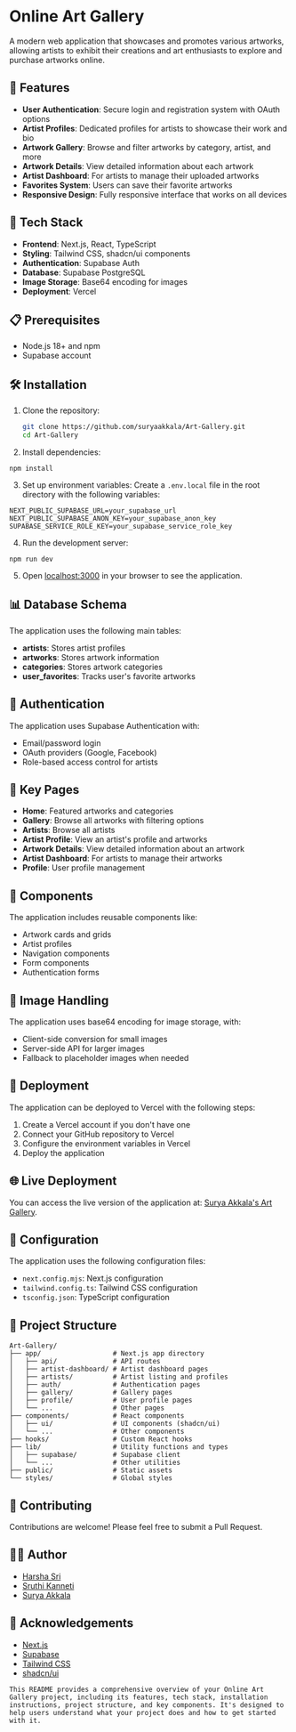 # Online Art Gallery

A modern web application that showcases and promotes various artworks, allowing artists to exhibit their creations and art enthusiasts to explore and purchase artworks online.

## 🎨 Features

- **User Authentication**: Secure login and registration system with OAuth options
- **Artist Profiles**: Dedicated profiles for artists to showcase their work and bio
- **Artwork Gallery**: Browse and filter artworks by category, artist, and more
- **Artwork Details**: View detailed information about each artwork
- **Artist Dashboard**: For artists to manage their uploaded artworks
- **Favorites System**: Users can save their favorite artworks
- **Responsive Design**: Fully responsive interface that works on all devices

## 🚀 Tech Stack

- **Frontend**: Next.js, React, TypeScript
- **Styling**: Tailwind CSS, shadcn/ui components
- **Authentication**: Supabase Auth
- **Database**: Supabase PostgreSQL
- **Image Storage**: Base64 encoding for images
- **Deployment**: Vercel

## 📋 Prerequisites

- Node.js 18+ and npm
- Supabase account

## 🛠️ Installation

1. Clone the repository:
   ```bash
   git clone https://github.com/suryaakkala/Art-Gallery.git
   cd Art-Gallery
   ```

2. Install dependencies:

```shellscript
npm install
```


3. Set up environment variables:
Create a `.env.local` file in the root directory with the following variables:

```plaintext
NEXT_PUBLIC_SUPABASE_URL=your_supabase_url
NEXT_PUBLIC_SUPABASE_ANON_KEY=your_supabase_anon_key
SUPABASE_SERVICE_ROLE_KEY=your_supabase_service_role_key
```


4. Run the development server:

```shellscript
npm run dev
```


5. Open [localhost:3000](http://localhost:3000) in your browser to see the application.


## 📊 Database Schema

The application uses the following main tables:

- **artists**: Stores artist profiles
- **artworks**: Stores artwork information
- **categories**: Stores artwork categories
- **user_favorites**: Tracks user's favorite artworks


## 🔐 Authentication

The application uses Supabase Authentication with:

- Email/password login
- OAuth providers (Google, Facebook)
- Role-based access control for artists


## 📱 Key Pages

- **Home**: Featured artworks and categories
- **Gallery**: Browse all artworks with filtering options
- **Artists**: Browse all artists
- **Artist Profile**: View an artist's profile and artworks
- **Artwork Details**: View detailed information about an artwork
- **Artist Dashboard**: For artists to manage their artworks
- **Profile**: User profile management


## 🧩 Components

The application includes reusable components like:

- Artwork cards and grids
- Artist profiles
- Navigation components
- Form components
- Authentication forms


## 📝 Image Handling

The application uses base64 encoding for image storage, with:

- Client-side conversion for small images
- Server-side API for larger images
- Fallback to placeholder images when needed


## 🚀 Deployment

The application can be deployed to Vercel with the following steps:

1. Create a Vercel account if you don't have one
2. Connect your GitHub repository to Vercel
3. Configure the environment variables in Vercel
4. Deploy the application

## 🌐 Live Deployment

You can access the live version of the application at:
[Surya Akkala's Art Gallery](https://suryaakkala-art-gallery.vercel.app/).

## 🔧 Configuration

The application uses the following configuration files:

- `next.config.mjs`: Next.js configuration
- `tailwind.config.ts`: Tailwind CSS configuration
- `tsconfig.json`: TypeScript configuration


## 📁 Project Structure

```plaintext
Art-Gallery/
├── app/                  # Next.js app directory
│   ├── api/              # API routes
│   ├── artist-dashboard/ # Artist dashboard pages
│   ├── artists/          # Artist listing and profiles
│   ├── auth/             # Authentication pages
│   ├── gallery/          # Gallery pages
│   ├── profile/          # User profile pages
│   └── ...               # Other pages
├── components/           # React components
│   ├── ui/               # UI components (shadcn/ui)
│   └── ...               # Other components
├── hooks/                # Custom React hooks
├── lib/                  # Utility functions and types
│   ├── supabase/         # Supabase client
│   └── ...               # Other utilities
├── public/               # Static assets
└── styles/               # Global styles
```

## 🤝 Contributing

Contributions are welcome! Please feel free to submit a Pull Request.

## 👨‍💻 Author

- [Harsha Sri](https://github.com/DHarshasri1411)
- [Sruthi Kanneti](https://github.com/Sruthi-3-0)
- [Surya Akkala](https://github.com/suryaakkala)


## 🙏 Acknowledgements

- [Next.js](https://nextjs.org/)
- [Supabase](https://supabase.io/)
- [Tailwind CSS](https://tailwindcss.com/)
- [shadcn/ui](https://ui.shadcn.com/)


```plaintext
This README provides a comprehensive overview of your Online Art Gallery project, including its features, tech stack, installation instructions, project structure, and key components. It's designed to help users understand what your project does and how to get started with it.
```